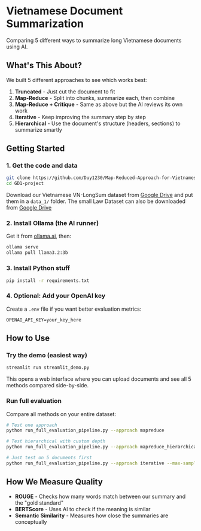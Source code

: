 # Vietnamese Document Summarization

Comparing 5 different ways to summarize long Vietnamese documents using AI.

## What's This About?

We built 5 different approaches to see which works best:

1. **Truncated** - Just cut the document to fit
2. **Map-Reduce** - Split into chunks, summarize each, then combine
3. **Map-Reduce + Critique** - Same as above but the AI reviews its own work
4. **Iterative** - Keep improving the summary step by step
5. **Hierarchical** - Use the document's structure (headers, sections) to summarize smartly

## Getting Started

### 1. Get the code and data
```bash
git clone https://github.com/Duy1230/Map-Reduced-Approach-for-Vietnamese-Long-Document-Summarization.git
cd GD1-project
```

Download our Vietnamese VN-LongSum dataset from [Google Drive](https://drive.google.com/drive/folders/1sTL8Bt06jn34a-CVnEfUFNiohFSEefsL?usp=sharing) and put them in a `data_1/` folder.
The small Law Dataset can also be downloaded from [Google Drive](https://drive.google.com/drive/folders/1wtxll1ctOprRmZO5EG1eWw7lhOKMzCVb?usp=sharing)

### 2. Install Ollama (the AI runner)
Get it from [ollama.ai](https://ollama.ai/), then:
```bash
ollama serve
ollama pull llama3.2:3b
```

### 3. Install Python stuff
```bash
pip install -r requirements.txt
```

### 4. Optional: Add your OpenAI key
Create a `.env` file if you want better evaluation metrics:
```
OPENAI_API_KEY=your_key_here
```

## How to Use

### Try the demo (easiest way)
```bash
streamlit run streamlit_demo.py
```
This opens a web interface where you can upload documents and see all 5 methods compared side-by-side.

### Run full evaluation
Compare all methods on your entire dataset:
```bash
# Test one approach
python run_full_evaluation_pipeline.py --approach mapreduce

# Test hierarchical with custom depth
python run_full_evaluation_pipeline.py --approach mapreduce_hierarchical --max-depth 2

# Just test on 5 documents first
python run_full_evaluation_pipeline.py --approach iterative --max-samples 5
```

## How We Measure Quality

- **ROUGE** - Checks how many words match between our summary and the "gold standard"
- **BERTScore** - Uses AI to check if the meaning is similar
- **Semantic Similarity** - Measures how close the summaries are conceptually

